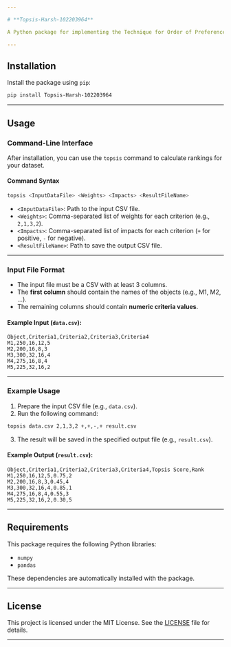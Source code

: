 ```yaml
---

# **Topsis-Harsh-102203964**

A Python package for implementing the Technique for Order of Preference by Similarity to Ideal Solution (TOPSIS) method. This method is used for multi-criteria decision-making.

---
```


## **Installation**

Install the package using `pip`:

```bash
pip install Topsis-Harsh-102203964
```

---

## **Usage**

### **Command-Line Interface**

After installation, you can use the `topsis` command to calculate rankings for your dataset.

#### **Command Syntax**
```bash
topsis <InputDataFile> <Weights> <Impacts> <ResultFileName>
```

- `<InputDataFile>`: Path to the input CSV file.
- `<Weights>`: Comma-separated list of weights for each criterion (e.g., `2,1,3,2`).
- `<Impacts>`: Comma-separated list of impacts for each criterion (`+` for positive, `-` for negative).
- `<ResultFileName>`: Path to save the output CSV file.

---

### **Input File Format**
- The input file must be a CSV with at least 3 columns.
- The **first column** should contain the names of the objects (e.g., M1, M2, ...).
- The remaining columns should contain **numeric criteria values**.

#### Example Input (`data.csv`):
```csv
Object,Criteria1,Criteria2,Criteria3,Criteria4
M1,250,16,12,5
M2,200,16,8,3
M3,300,32,16,4
M4,275,16,8,4
M5,225,32,16,2
```

---

### **Example Usage**
1. Prepare the input CSV file (e.g., `data.csv`).
2. Run the following command:

```bash
topsis data.csv 2,1,3,2 +,+,-,+ result.csv
```

3. The result will be saved in the specified output file (e.g., `result.csv`).

#### Example Output (`result.csv`):
```csv
Object,Criteria1,Criteria2,Criteria3,Criteria4,Topsis Score,Rank
M1,250,16,12,5,0.75,2
M2,200,16,8,3,0.45,4
M3,300,32,16,4,0.85,1
M4,275,16,8,4,0.55,3
M5,225,32,16,2,0.30,5
```

---

## **Requirements**

This package requires the following Python libraries:
- `numpy`
- `pandas`

These dependencies are automatically installed with the package.

---

## **License**

This project is licensed under the MIT License. See the [LICENSE](LICENSE) file for details.

---

